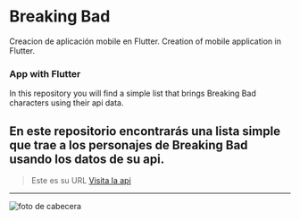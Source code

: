 #  Breaking Bad


Creacion de aplicación mobile en Flutter.
Creation of mobile application in Flutter.

### App with Flutter

In this repository you will find a simple list that brings Breaking Bad characters using their api data.

En este repositorio encontrarás una lista simple que trae a los personajes de Breaking Bad usando los datos de su api.
---------------------------------------------------------------------------------------------------------
> Este es su URL
[Visita la api](https://breakingbadapi.com/)


---------------------------------------------------------------------------------------------------------
![foto de cabecera](https://fondosmil.com/fondo/42186.jpg)
